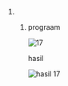 1. 1. prograam

      ![17](https://user-images.githubusercontent.com/93030333/141307511-58e5eaf6-8a04-4c79-8714-cdfb79fe287b.JPG)

       hasil
       
       ![hasil 17](https://user-images.githubusercontent.com/93030333/141307609-0e428719-cb1e-488e-9430-bb15fb8f4920.JPG)
